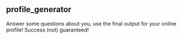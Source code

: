 ## profile_generator
Answer some questions about you, use the final output for your online profile! Success (not) guaranteed!
